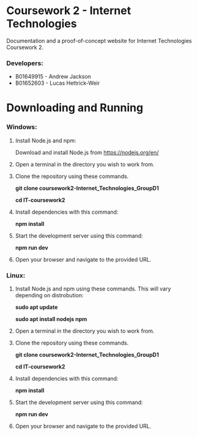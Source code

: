 # Coursework 2 - Internet Technologies
Documentation and a proof-of-concept website for Internet Technologies Coursework 2.

### Developers:
 - B01649915 - Andrew Jackson 
 - B01652603 - Lucas Hettrick-Weir

 
# Downloading and Running

### Windows:
1. Install Node.js and npm:

   Download and install Node.js from https://nodejs.org/en/

2. Open a terminal in the directory you wish to work from. 

3. Clone the repository using these commands.

   **git clone coursework2-Internet_Technologies_GroupD1**
   
   **cd IT-coursework2**

4. Install dependencies with this command:

    **npm install**

5. Start the development server using this command:

   **npm run dev**

6. Open your browser and navigate to the provided URL.
 
### Linux:
1. Install Node.js and npm using these commands. This will vary depending on distrobution:

   **sudo apt update**

   **sudo apt install nodejs npm**

2. Open a terminal in the directory you wish to work from. 

3. Clone the repository using these commands.

   **git clone coursework2-Internet_Technologies_GroupD1**
   
   **cd IT-coursework2**

4. Install dependencies with this command:

    **npm install**

5. Start the development server using this command:

   **npm run dev**

6. Open your browser and navigate to the provided URL.
